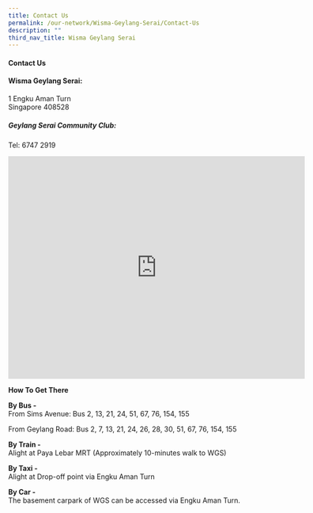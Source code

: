 ```yaml
---
title: Contact Us
permalink: /our-network/Wisma-Geylang-Serai/Contact-Us
description: ""
third_nav_title: Wisma Geylang Serai
---
```

#### Contact Us
#### Wisma Geylang Serai:

1 Engku Aman Turn<br>
Singapore 408528

##### Geylang Serai Community Club:
Tel: 6747 2919


<iframe src="https://www.google.com/maps/embed?pb=!1m18!1m12!1m3!1d3988.765146834616!2d103.89438021533121!3d1.316499162047015!2m3!1f0!2f0!3f0!3m2!1i1024!2i768!4f13.1!3m3!1m2!1s0x31da181754a5e935%3A0x5cea82a3793b4e9!2sWisma%20Geylang%20Serai!5e0!3m2!1sen!2ssg!4v1655785157748!5m2!1sen!2ssg" width="600" height="450" style="border:0;" allowfullscreen="" loading="lazy" ></iframe>

**How To Get There**

**By Bus -**<br>
From Sims Avenue: Bus 2, 13, 21, 24, 51, 67, 76, 154, 155

From Geylang Road: Bus 2, 7, 13, 21, 24, 26, 28, 30, 51, 67, 76, 154, 155

**By Train -**<br>
Alight at Paya Lebar MRT (Approximately 10-minutes walk to WGS)

**By Taxi -**<br>
Alight at Drop-off point via Engku Aman Turn

**By Car -**<br>
The basement carpark of WGS can be accessed via Engku Aman Turn.